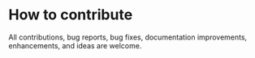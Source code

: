 # How to contribute

All contributions, bug reports, bug fixes, documentation improvements, enhancements, and ideas are welcome.
